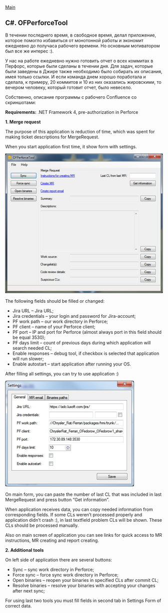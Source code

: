 [Main](/index.md)

## С#. OFPerforceTool

В течении последнего время, в свободное время, делал приложение, которое помогло избавиться от монотонной работы и экономит ежедневно до получаса рабочего времени. Но основным мотиватором был все же интерес :).

У нас на работе ежедневно нужно готовить отчет о всех коммитах в Перфорс, которые были сделаны в течении дня. Для задач, которые были заведены в Джире также необходимо было собирать их описания, имея только ссылки. И если команда днем хорошо поработала и сделала, к примеру, 20 коммитов и 10 из них оказались жировскими, то вечером человеку, который готовит отчет, было невесело.

Собственно, описание программы с рабочего Confluence со скриншотами:


__Requirements:__ .NET Framework 4, pre-authorization in Perforce


__1. Merge request__

The purpose of this application is reduction of time, which was spent for making ticket descriptions for MergeRequest.

When you start application first time, it show form with settings.


![_](/img/cs_perforce_tool_1.jpg)


The following fields should be filled or changed:

- Jira URL – Jira URL;
- Jira credentials – your login and password for Jira-account;
- PF work path – our work directory in Perforce;
- PF client – name of your Perforce client;
- PF port – IP and port for Perforce (almost always port in this field should be equal 3530);
- PF days limit – count of previous days during which application will search needed CL;
- Enable responses – debug tool, if checkbox is selected that application will run slower;
- Enable autostart – start application after running your OS.

After filling all settings, you can try to use application :)


![_](/img/cs_perforce_tool_2.jpg)


On main form, you can paste the number of last CL that was included in last MergeRequest and press button “Get information”.

When application receives data, you can copy needed information from corresponding fields. If some CLs weren’t processed properly and application didn’t crash :), in last textfield problem CLs will be shown. These CLs should be processed manually.

Also on main screen of application you can see links for quick access to MR instructions, MR creating and report creating.

__2. Additional tools__

On left side of application there are several buttons:

- Sync – sync work directory in Perforce;
- Force sync – force sync work directory in Perforce;
- Open binaries – reopen your binaries in specified CLs after commit CL;
- Resolve binaries – resolve your binaries with accepting your changes after next sync;

For using last two tools you must fill fields in second tab in Settings Form of correct data.

